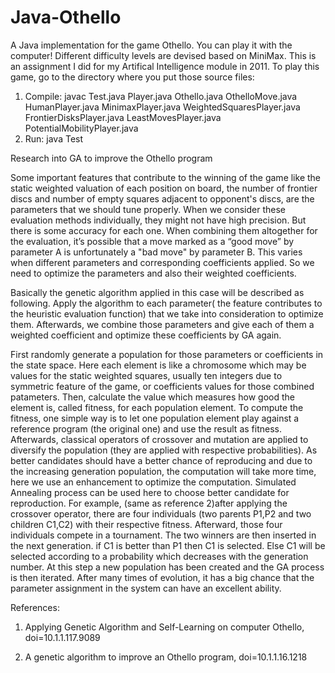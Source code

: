 # Java-Othello
A Java implementation for the game Othello. You can play it with the computer! 
Different difficulty levels are devised based on MiniMax.
This is an assignment I did for my Artifical Intelligence module in 2011.
To play this game, go to the directory where you put those source files:

1. Compile:
javac Test.java Player.java Othello.java OthelloMove.java HumanPlayer.java MinimaxPlayer.java WeightedSquaresPlayer.java FrontierDisksPlayer.java LeastMovesPlayer.java  PotentialMobilityPlayer.java
2. Run:
java Test

Research into GA to improve the Othello program

Some important features that contribute to the winning of the game like the static  weighted valuation of each position on board, the number of frontier discs and number of empty squares adjacent to opponent's discs, are the parameters that we should tune properly. When we consider these evaluation methods individually, they might not have high precision. But there is some accuracy for each one. When combining them altogether for the evaluation, it’s possible that a move marked as a “good move” by parameter A is unfortunately a "bad move" by parameter B. This varies when different parameters and corresponding coefficients applied. So we need to optimize the parameters and also their weighted coefficients.

Basically the genetic algorithm applied in this case will be described as following. Apply the algorithm to each parameter( the feature contributes to the heuristic evaluation function) that we take into consideration to optimize them. Afterwards, we combine those parameters and give each of them a weighted coefficient and optimize these coefficients by GA again.

First randomly generate a population for those parameters or coefficients in the state space. Here each element is like a chromosome which may be values for the static weighted squares, usually ten integers due to symmetric feature of the game, or coefficients values for those combined patameters. Then, calculate the value which measures how good the element is, called fitness, for each population element. To compute the fitness, one simple way is to let one population element play against a reference program (the original one) and use the result as fitness. Afterwards, classical operators of crossover and mutation are applied to diversify the population (they are applied with respective probabilities). As better candidates should have a better chance of reproducing and due to the increasing generation population, the computation will take more time, here we use an enhancement to optimize the computation. Simulated Annealing process can be used here to choose better candidate for reproduction. For example, (same as reference 2)after applying the crossover operator, there are four individuals (two parents P1,P2 and two children C1,C2) with their respective fitness. Afterward, those four individuals compete in a tournament. The two winners are then inserted in the next generation. if C1 is better than P1 then C1 is selected. Else C1 will be selected according to a probability which decreases with the generation number. At this step a new population has been created and the GA process is then iterated. After many times of evolution, it has a big chance that the parameter assignment in the system can have an excellent ability.


References:
1. Applying Genetic Algorithm and Self-Learning on computer Othello, doi=10.1.1.117.9089

2. A genetic algorithm to improve an Othello program, doi=10.1.1.16.1218
